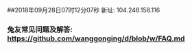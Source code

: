 ##2018年09月28日07时12分07秒 新址: 104.248.158.116
### 兔友常见问题及解答: https://github.com/wanggonging/d/blob/w/FAQ.md
